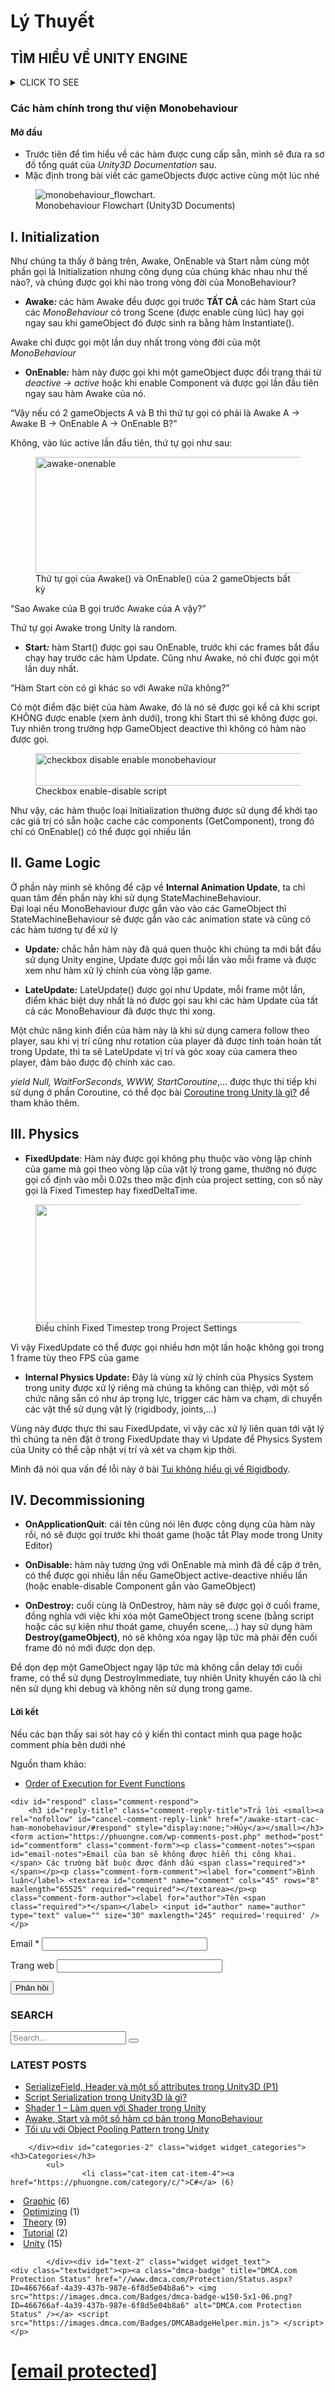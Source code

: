 # Lý Thuyết

## TÌM HIỂU VỀ UNITY ENGINE

<details><summary>CLICK TO SEE</summary>
###	Các thành phần trong Unity Editor
<body >
<p><img src="https://images.viblo.asia/a8b99650-c3fd-43f2-939b-fc8f0fa8fa19.png" alt="" data-src="https://images.viblo.asia/a8b99650-c3fd-43f2-939b-fc8f0fa8fa19.png" data-zoom-src="https://images.viblo.asia/full/a8b99650-c3fd-43f2-939b-fc8f0fa8fa19.png" srcset="https://images.viblo.asia/retina/a8b99650-c3fd-43f2-939b-fc8f0fa8fa19.png 2x"></p>
<h3>1.Cửa sổ Sences</h3>
<ul>
<li>Phần này phần hiển thị các đối tượng trong scenes một cách trực quan, có thể lựa chọn các đối tượng, kéo thả, phóng to, thu nhỏ, xoay các đối tượng ...</li>
<li>Phần này có để thiết lập một số thông số như hiển thị ánh sáng, âm anh, cách nhìn 2D hay 3D ...
-Khung nhìn Scene là nơi bố trí các Game Object như cây cối, cảnh quan, enemy, player, camera, … trong game. Sự bố trí hoạt cảnh là một trong những chức năng quan trọng nhất của Unity.</li>
</ul>
<h3>2.Cửa sổ Hierarchy</h3>
<ul>
<li>Tab hierarchy là nơi hiển thị các Game Object trong Sences hiện hành. Khi các đối tượng được thêm hoặc xóa trong Sences, tương ứng với các đối tượng đó trong cửa sổ Hierarchy.</li>
<li>Tương tự trong tab Project, Hierarchy cũng có một thanh tìm kiếm giúp quản lý và thao tác với các Game Object hiệu quả hơn đặc biệt là với các dự án lớn.</li>
</ul>
<h3>3.	Cửa sổ Game</h3>
<ul>
<li>Đây là mạn hình demo Game, là góc nhìn từ camera trong game.</li>
<li>Thanh công cụ trong cửa sổ game cung cấp các tùy chỉnh về độ phân giải man hình,        thông số (stats), gizmos, tùy chọn bật tắt các component...</li>
</ul>
<h3>4.	Cửa sổ Project</h3>
<ul>
<li>Đây là cưa sổ explorer của Unity, hiển thị thông tin của tất cả các tài nguyên (Assets) trong game của bạn.</li>
<li>Cột bên trái hiển thị assets và các mục yêu thích dưới dạng cây thư mục tương tự như Windows Explorer. Khi click vào một nhánh trên cây thư mục thì toàn bộ nội dung của nhánh đó sẽ được hiển thị ở khung bên phải. Ta có thể tạo ra các thư mục mới bằng cách Right click -&gt; Create -&gt; Folder hoặc nhấn vào nút Create ở góc trên bên trái cửa sổ Project và chọn Folder. Các tài nguyên trong game cũng có thể được tạo ra bằng cách này.</li>
<li>Phía trên cây thư mục là mục Favorites, giúp chúng ta truy cập nhanh vào những tài nguyên thường sử dụng. Chúng ta có thể đưa các tài nguyên vào Favorites bằng thao tác kéo thả.</li>
<li>Đường dẫn của thư mục tài nguyên hiện tại. Chúng ta có thể dễ dàng tiếp cận các thư mục con hoặc thư mục gốc bằng cách click chuột vào mũi tên hoặc tên thư mục.</li>
</ul>
<h3>5.	Cửa sổ Inspector</h3>
<ul>
<li>Cửa sổ Inspector hiển thị chi tiết các thông tin về Game Object đang làm việc, kể cả những component được đính kèm và thuộc tính của nó. Bạn có thể điều chỉnh, thiết lập mọi thông số và chức năng của Game Object thông qua cửa sổ Inspector.</li>
<li>Mọi thuộc tính thể hiện trong Inspector đều có thể dễ dàng tuỳ chỉnh trực tiếp mà không cần thông qua một kịch bản định trước. Tuy nhiên Scripting API cung cấp một số lượng nhiều và đầy đủ hơn do giao diện Inspector là có giới hạn.</li>
<li>Các thiết lập của từng component được đặt trong menu. Các bạn có thể click chuột phải, hoặc chọn icon hình bánh răng nhỏ để xuất hiện menu.</li>
<li>Ngoài ra Inspector cũng thể hiện mọi thông số Import Setting của asset đang làm việc như hiển thị mã nguồn của Script, các thông số animation, …</li>
</ul>
<h2>II.	 Các khái niệm cơ bản trong unity</h2>
<h3>1.	GameObject</h3>
<p>Một đối tượng cụ thể trong game gọi là một game object, có thể là nhân vật, đồ vật nào đó.
Ví dụ: cây cối, xe cộ, nhà cửa, người...</p>
<h3>2.	Component</h3>
<p>Một GameObject sẽ có nhiều thành phần cấu tạo nên nó như là hình ảnh (sprite render), tập hợp các hành động (animator), thành phần xử lý va chạm (collision), tính toán vật lý (physical), mã điều khiển (script), các thành phần khác... mỗi thứ như vậy gọi là một component của GameObject.</p>
<h3>3. Sprite</h3>
<p>Là một hình ảnh 2D của một game object có thể là hình ảnh đầy đủ, hoặc có thể là một bộ phận nào đó.</p>
<h3>4. Animation</h3>
<p>Là tập một hình ảnh động dựa trên sự thay đổi liên tục của nhiều sprite khác nhau.</p>
<h3>5. Key Frame</h3>
<p>Key Frame hay Frame là một trạng thái của một animation. Có thể được tạo nên từ 1 sprite hay nhiều sprite khác nhau.</p>
<h3>6. Prefabs</h3>
<p>Là một khái niệm trong Unity, dùng để sử dụng lại các đối tượng giống nhau có trong game mà chỉ cần khởi tạo lại các giá trị vị trí, tỉ lệ biến dạng và góc quay từ môt đối tượng ban đầu.
Ví dụ: Các đối tượng là đồng tiên trong game Mario đều có xử lý giống nhau, nên ta chỉ việc tạo ra một đối tượng ban đầu, các đồng tiền còn lại sẽ sử dụng prefabs. Hoặc khi ta lát gạch cho một cái nền nhà, các viên gạch cũng được sử dụng là prefabs.</p>
<h3>7. Sounds</h3>
<p>Âm thanh trong game.</p>
<h3>8. Script</h3>
<p>Script là tập tin chứa các đoạn mã nguồn, dùng để khởi tạo và xử lý các đối tượng trong game.
Trong Unity có thể dùng C#, Java Script, BOO để lập trình Script.</p>
<h3>9. Scenes</h3>
<p>Quản lý tất cả các đối tượng trong một màn chơi của game.</p>
<h3>10. Assets</h3>
<p>Bao gồm tất cả những gì phục vụ cho dự án game như sprite, animation, sound, script, scenes…</p>
<h3>11. Camera</h3>
<p>Là một game object đặc biệt trong scene, dùng để xác định tầm nhìn, quansát các đối tượng khác trong game.</p>
<h3>12. Transform</h3>
<p>Là 3 phép biến đổi tịnh tiến, quay theo các trục, và phóng to thu nhỏ một đối tượng</p>
</details>

### Các hàm chính trong thư viện Monobehaviour
<body class="post-template-default single single-post postid-610 single-format-standard wp-custom-logo">
<h4><span id="Mo_dau">Mở đầu</span></h4>



<ul><li>Trước tiên để tìm hiểu về các hàm được cung cấp sẵn, mình sẽ đưa ra sơ đồ tổng quát của <em>Unity3D Documentation</em> sau.</li><li>Mặc định trong bài viết các gameObjects được <span class="ph_keyword">active</span> cùng một lúc nhé</li></ul>



<div class="wp-block-image"><figure class="aligncenter"><img src="https://docs.unity3d.com/uploads/Main/monobehaviour_flowchart.svg" alt="monobehaviour_flowchart."><figcaption>Monobehaviour Flowchart (Unity3D Documents)</figcaption></figure></div>



<h2><span id="I_Initialization">I. Initialization</span></h2>



<p>Như chúng ta thấy ở bảng trên, <span class="ph_keyword">Awake</span>, <span class="ph_keyword">OnEnable</span> và <span class="ph_keyword">Start</span> nằm cùng một phần gọi là <span class="ph_keyword">Initialization</span> nhưng công dụng của chúng khác nhau như thế nào?, và chúng được gọi khi nào trong vòng đời của MonoBehaviour?</p>



<ul><li><strong>Awake<em>: </em></strong>các hàm <span class="ph_keyword">Awake</span> đều được gọi trước <strong>TẤT CẢ</strong> các hàm <span class="ph_keyword">Start</span> của các <em>MonoBehaviour </em>có trong Scene (được enable cùng lúc) hay gọi ngay sau khi gameObject đó được sinh ra bằng hàm <span class="ph_keyword">Instantiate()</span>.</li></ul>



<p><span class="ph_keyword">Awake</span> chỉ được gọi một lần duy nhất trong vòng đời của một <em>MonoBehaviour</em></p>



<ul><li><strong>OnEnable<em>:</em></strong> hàm này được gọi khi một gameObject được đổi trạng thái từ <em>deactive -&gt; active</em> hoặc khi enable <span class="ph_keyword">Component</span> và được gọi lần đầu tiên ngay sau hàm <span class="ph_keyword">Awake</span> của nó.</li></ul>



<p class="ph_question">“Vậy nếu có 2 gameObjects A và B thì thứ tự gọi có phải là Awake A -&gt; Awake B -&gt; OnEnable A -&gt; OnEnable B?”</p>



<p>Không, vào lúc active lần đầu tiên, thứ tự gọi như sau: </p>



<div class="wp-block-image"><figure class="aligncenter size-large"><img loading="lazy" width="677" height="186" src="https://phuongne.com/wp-content/uploads/2020/04/image.png" alt="awake-onenable" class="wp-image-684" srcset="https://phuongne.com/wp-content/uploads/2020/04/image.png 677w, https://phuongne.com/wp-content/uploads/2020/04/image-300x82.png 300w" sizes="(max-width: 677px) 100vw, 677px"><figcaption>Thứ tự gọi của Awake() và OnEnable() của 2 gameObjects bất kỳ</figcaption></figure></div>



<p class="ph_question">“Sao Awake của B gọi trước Awake của A vậy?”</p>



<p>Thứ tự gọi <span class="ph_keyword">Awake</span> trong Unity là random.</p>



<ul><li><strong>Start<em>:</em></strong> hàm <span class="ph_keyword">Start()</span> được gọi sau <span class="ph_keyword">OnEnable</span>, trước khi các frames bắt đầu chạy hay trước các hàm <span class="ph_keyword">Update</span>. Cũng như <span class="ph_keyword">Awake</span>, nó chỉ được gọi một lần duy nhất.</li></ul>



<p class="ph_question">“Hàm Start còn có gì khác so với Awake nữa không?”</p>



<p>Có một điểm đặc biệt của hàm <span class="ph_keyword">Awake</span>, đó là nó sẽ được gọi kể cả khi script KHÔNG được enable (xem ảnh dưới), trong khi <span class="ph_keyword">Start</span> thì sẽ không được gọi. Tuy nhiên trong trường hợp <span class="ph_keyword">GameObject</span> deactive thì không có hàm nào được gọi.</p>



<div class="wp-block-image"><figure class="aligncenter size-large"><img loading="lazy" width="562" height="52" src="https://phuongne.com/wp-content/uploads/2020/04/image-3.png" alt="checkbox disable enable monobehaviour" class="wp-image-696" srcset="https://phuongne.com/wp-content/uploads/2020/04/image-3.png 562w, https://phuongne.com/wp-content/uploads/2020/04/image-3-300x28.png 300w" sizes="(max-width: 562px) 100vw, 562px"><figcaption>Checkbox enable-disable script</figcaption></figure></div>



<p>Như vậy, các hàm thuộc loại <span class="ph_keyword">Initialization</span> thường được sử dụng để khởi tạo các giá trị có sẵn hoặc cache các components (<span class="ph_keyword">GetComponent</span>), trong đó chỉ có <span class="ph_keyword">OnEnable()</span> có thể được gọi nhiều lần</p>



<h2><span id="II_Game_Logic">II. Game Logic</span></h2>



<p>Ở phần này mình sẽ không đề cập về <strong>Internal Animation Update</strong>, ta chỉ quan tâm đến phần này khi sử dụng <span class="ph_keyword">StateMachineBehaviour</span>. <br>Đại loại nếu <span class="ph_keyword">MonoBehaviour</span> được gắn vào vào các GameObject thì <span class="ph_keyword">StateMachineBehaviour</span> sẽ được gắn vào các animation state và cũng có các hàm tương tự để xử lý</p>



<ul><li><strong>Update<em>:</em></strong> chắc hẳn hàm này đã quá quen thuộc khi chúng ta mới bắt đầu sử dụng Unity engine, <span class="ph_keyword">Update</span> được gọi mỗi lần vào mỗi frame và được xem như hàm xử lý chính của vòng lặp game.</li></ul>



<ul><li><strong>LateUpdate<em>:</em></strong> <span class="ph_keyword">LateUpdate()</span> được gọi như <span class="ph_keyword">Update</span>, mỗi frame một lần, điểm khác biệt duy nhất là nó được gọi sau khi các hàm <span class="ph_keyword">Update</span> của tất cả các <span class="ph_keyword">MonoBehaviour</span> đã được thực thi xong.</li></ul>



<p>Một chức năng kinh điển của hàm này là khi sử dụng camera follow theo player, sau khi vị trí cũng như rotation của player đã được tính toán hoàn tất trong <span class="ph_keyword">Update</span>, thì ta sẽ <span class="ph_keyword">LateUpdate</span> vị trí và góc xoay của camera theo player, đảm bảo được độ chính xác cao.</p>



<p><em>yield Null, WaitForSeconds, WWW, StartCoroutine</em>,… được thực thi tiếp khi sử dụng ở phần <span class="ph_keyword">Coroutine</span>, có thể đọc bài <a rel="noreferrer noopener" href="https://phuongne.com/coroutine-va-threads/" target="_blank">Coroutine trong Unity là gì?</a> để tham khảo thêm.</p>



<h2><span id="III_Physics">III. Physics</span></h2>



<ul><li><strong>FixedUpdate</strong>: Hàm này được gọi không phụ thuộc vào vòng lặp chính của game mà gọi theo vòng lặp của vật lý trong game, thường nó được gọi cố định vào mỗi 0.02s theo mặc định của project setting, con số này gọi là <span class="ph_keyword">Fixed Timestep</span> hay <span class="ph_keyword">fixedDeltaTime</span>.</li></ul>



<div class="wp-block-image"><figure class="aligncenter size-large"><img loading="lazy" width="439" height="189" src="https://phuongne.com/wp-content/uploads/2020/04/image-2.png" alt="" class="wp-image-694" srcset="https://phuongne.com/wp-content/uploads/2020/04/image-2.png 439w, https://phuongne.com/wp-content/uploads/2020/04/image-2-300x129.png 300w" sizes="(max-width: 439px) 100vw, 439px"><figcaption>Điều chỉnh Fixed Timestep trong Project Settings</figcaption></figure></div>



<p>Vì vậy <span class="ph_keyword">FixedUpdate</span> có thể được gọi nhiều hơn một lần hoặc không gọi trong 1 frame tùy theo FPS của game</p>



<ul><li><strong>Internal Physics Update:</strong> Đây là vùng xử lý chính của <span class="ph_keyword">Physics System</span> trong unity được xử lý riêng mà chúng ta không can thiệp, với một số chức năng sẵn có như áp trọng lực, trigger các hàm va chạm, di chuyển các vật thể sử dụng vật lý (rigidbody, joints,…)</li></ul>



<p>Vùng này được thực thi sau <span class="ph_keyword">FixedUpdate</span>, vì vậy các xử lý liên quan tới vật lý thì chúng ta nên đặt ở trong <span class="ph_keyword">FixedUpdate</span> thay vì <span class="ph_keyword">Update</span> để <span class="ph_keyword">Physics System</span> của Unity có thể cập nhật vị trí và xét va chạm kịp thời.</p>



<p>Mình đã nói qua vấn đề lỗi này ở bài <a rel="noreferrer noopener" href="https://phuongne.com/rigidbody-rigidbody2d/" target="_blank">Tui không hiểu gì về Rigidbody</a>.</p>



<h2><span id="IV_Decommissioning">IV. Decommissioning</span></h2>



<ul><li><strong>OnApplicationQuit</strong>: cái tên cũng nói lên được công dụng của hàm này rồi, nó sẽ được gọi trước khi thoát game (hoặc tắt <span class="ph_keyword">Play mode</span> trong <span class="ph_keyword">Unity Editor</span>)</li></ul>



<ul><li><strong>OnDisable:</strong> hàm này tương ứng với <span class="ph_keyword">OnEnable</span> mà mình đã đề cập ở trên, có thể được gọi nhiều lần nếu GameObject <span class="ph_keyword">active-deactive</span> nhiều lần (hoặc <span class="ph_keyword">enable-disable</span> Component gắn vào GameObject)</li></ul>



<ul><li><strong>OnDestroy:</strong> cuối cùng là <span class="ph_keyword">OnDestroy</span>, hàm này sẽ được gọi ở cuối frame, đồng nghĩa với việc khi xóa một <span class="ph_keyword">GameObject</span> trong scene (bằng script hoặc các sự kiện như thoát game, chuyển scene,…) hay sử dụng hàm <strong>Destroy(gameObject)</strong>, nó sẽ không xóa ngay lập tức mà phải đến cuối frame đó nó mới được dọn dẹp.</li></ul>



<p>Để dọn dẹp một <span class="ph_keyword">GameObject</span> ngay lập tức mà không cần delay tới cuối frame, có thể sử dụng <span class="ph_keyword">DestroyImmediate</span>, tuy nhiên Unity khuyến cáo là chỉ nên sử dụng khi debug và không nên sử dụng trong game.</p>



<h4><span id="Loi_ket">Lời kết</span></h4>



<p>Nếu các bạn thấy sai sót hay có ý kiến thì contact mình qua page hoặc comment phía bên dưới nhé</p>



<p>Nguồn tham khảo:</p>



<ul><li><a rel="noreferrer noopener" href="https://docs.unity3d.com/Manual/ExecutionOrder.html" target="_blank">Order of Execution for Event Functions</a></li></ul>
        <!-- </div> -->
          </div>
    
<div id="comments" class="comments-area">

  
  	<div id="respond" class="comment-respond">
		<h3 id="reply-title" class="comment-reply-title">Trả lời <small><a rel="nofollow" id="cancel-comment-reply-link" href="/awake-start-cac-ham-monobehaviour/#respond" style="display:none;">Hủy</a></small></h3><form action="https://phuongne.com/wp-comments-post.php" method="post" id="commentform" class="comment-form"><p class="comment-notes"><span id="email-notes">Email của bạn sẽ không được hiển thị công khai.</span> Các trường bắt buộc được đánh dấu <span class="required">*</span></p><p class="comment-form-comment"><label for="comment">Bình luận</label> <textarea id="comment" name="comment" cols="45" rows="8" maxlength="65525" required="required"></textarea></p><p class="comment-form-author"><label for="author">Tên <span class="required">*</span></label> <input id="author" name="author" type="text" value="" size="30" maxlength="245" required='required' /></p>
<p class="comment-form-email"><label for="email">Email <span class="required">*</span></label> <input id="email" name="email" type="text" value="" size="30" maxlength="100" aria-describedby="email-notes" required='required' /></p>
<p class="comment-form-url"><label for="url">Trang web</label> <input id="url" name="url" type="text" value="" size="30" maxlength="200" /></p>
<p class="form-submit"><input name="submit" type="submit" id="submit" class="submit" value="Phản hồi" /> <input type='hidden' name='comment_post_ID' value='610' id='comment_post_ID' />
<input type='hidden' name='comment_parent' id='comment_parent' value='0' />
</p></form>	</div><!-- #respond -->
	
</div><!-- #comments -->

  </section>

  <div class="sidebar f-grow1 f-basis4">
    <div id="search-4" class="widget widget_search"><h3>SEARCH</h3><form class="search-form" method="GET" action="https://phuongne.com/">
  <div class="search-form__group">
    <input class="search-form__s" type="search" name="s" id="search" placeholder="Search...">
    <!-- <input class="search-form__submit" type="submit" value="Search"> -->
    <button class="search-form__submit" type="submit" ><i class="fa fa-search"></i></button>
  </div>
</form></div>
		<div id="recent-posts-4" class="widget widget_recent_entries">
		<h3>LATEST POSTS</h3>
		<ul>
											<li>
					<a href="https://phuongne.com/serializefield-header-attribute-unity-p1/">SerializeField, Header và một số attributes trong Unity3D (P1)</a>
									</li>
											<li>
					<a href="https://phuongne.com/script-serialization-trong-unity3d/">Script Serialization trong Unity3D là gì?</a>
									</li>
											<li>
					<a href="https://phuongne.com/shader-trong-unity/">Shader 1 &#8211; Làm quen với Shader trong Unity</a>
									</li>
											<li>
					<a href="https://phuongne.com/awake-start-cac-ham-monobehaviour/" aria-current="page">Awake, Start và một số hàm cơ bản trong MonoBehaviour</a>
									</li>
											<li>
					<a href="https://phuongne.com/object-pooling-trong-unity/">Tối ưu với Object Pooling Pattern trong Unity</a>
									</li>
					</ul>

		</div><div id="categories-2" class="widget widget_categories"><h3>Categories</h3>
			<ul>
					<li class="cat-item cat-item-4"><a href="https://phuongne.com/category/c/">C#</a> (6)
</li>
	<li class="cat-item cat-item-5"><a href="https://phuongne.com/category/graphic/">Graphic</a> (6)
</li>
	<li class="cat-item cat-item-747"><a href="https://phuongne.com/category/optimizing/">Optimizing</a> (1)
</li>
	<li class="cat-item cat-item-6"><a href="https://phuongne.com/category/theory/">Theory</a> (9)
</li>
	<li class="cat-item cat-item-933"><a href="https://phuongne.com/category/tutorial/">Tutorial</a> (2)
</li>
	<li class="cat-item cat-item-1"><a href="https://phuongne.com/category/unity/">Unity</a> (15)
</li>
			</ul>

			</div><div id="text-2" class="widget widget_text">			<div class="textwidget"><p><a class="dmca-badge" title="DMCA.com Protection Status" href="//www.dmca.com/Protection/Status.aspx?ID=466766af-4a39-437b-987e-6f8d5e04b8a6"> <img src="https://images.dmca.com/Badges/dmca-badge-w150-5x1-06.png?ID=466766af-4a39-437b-987e-6f8d5e04b8a6" alt="DMCA.com Protection Status" /></a> <script src="https://images.dmca.com/Badges/DMCABadgeHelper.min.js"> </script></p>
</div>
		</div>  </div>

</div>

</main>

<footer class="site-footer">
  <h1><a href="/cdn-cgi/l/email-protection" class="__cf_email__" data-cfemail="d989b1acb6b7beb7bc99ebe9ebe9">[email&#160;protected]</a></h1>
</footer>

<link rel='stylesheet' id='lwptoc-main-css'  href='https://phuongne.com/wp-content/plugins/luckywp-table-of-contents/front/assets/main.min.css?ver=2.1.4'  media='all' />
<script data-cfasync="false" src="/cdn-cgi/scripts/5c5dd728/cloudflare-static/email-decode.min.js"></script><script  async='async' src='https://phuongne.com/wp-content/themes/phuongne/assets/js/scripts-bundled.js?ver=1.0' id='phuongne-scripts-js'></script>
<script  async='async' src='https://phuongne.com/wp-includes/js/wp-embed.min.js?ver=5.6' id='wp-embed-js'></script>
<script  async='async' src='https://phuongne.com/wp-content/plugins/luckywp-table-of-contents/front/assets/main.min.js?ver=2.1.4' id='lwptoc-main-js'></script>
<style>.lwptoc .lwptoc_i A{color:#2b7abf;}.lwptoc .lwptoc_i A:hover,.lwptoc .lwptoc_i A:focus,.lwptoc .lwptoc_i A:active{color:#dd5858;border-color:#dd5858;}</style>
</div>
</body>

</html>
 
